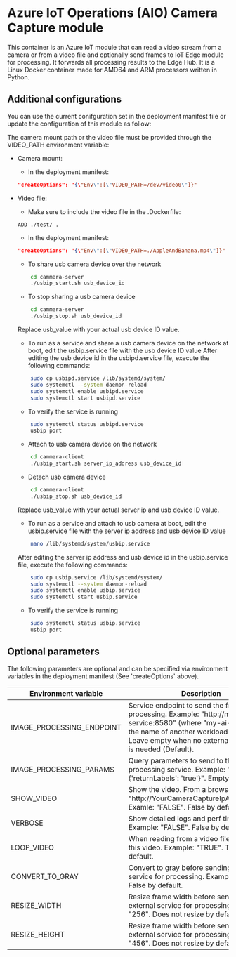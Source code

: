 # Azure IoT Operations (AIO) Camera Capture module

This container is an Azure IoT module that can read a video stream from a camera or from a video file and optionally send frames to IoT Edge module for processing. It forwards all processing results to the Edge Hub.
It is a Linux Docker container made for AMD64 and ARM  processors written in Python.

## Additional configurations
You can use the current conifguration set in the deployment manifest file or update the configuration of this module as follow:

The camera mount path or the video file must be provided through the VIDEO_PATH environment variable:
- Camera mount:
    - In the deployment manifest:
    ```json
    "createOptions": "{\"Env\":[\"VIDEO_PATH=/dev/video0\"]}"
    ```
- Video file:
    - Make sure to include the video file in the .Dockerfile:
    ```docker
    ADD ./test/ .
    ```
    - In the deployment manifest:
    ```json
    "createOptions": "{\"Env\":[\"VIDEO_PATH=./AppleAndBanana.mp4\"]}"
    ```
    - To share usb camera device over the network
    ```bash
        cd cammera-server
        ./usbip_start.sh usb_device_id
    ```    
    - To stop sharing a usb camera device
    ```bash
        cd cammera-server
        ./usbip_stop.sh usb_device_id
    ```
    Replace usb_value with your actual usb device ID value.

    - To run as a service and share a usb camera device on the network at boot, edit the usbip.service file with the usb device ID value
    After editing the usb device id in the usbipd.service file, execute the following commands:
    ```bash
        sudo cp usbipd.service /lib/systemd/system/
        sudo systemctl --system daemon-reload
        sudo systemctl enable usbipd.service
        sudo systemctl start usbipd.service
    ```
    - To verify the service is running
    ```bash
        sudo systemctl status usbipd.service   
        usbip port 
    ```

    - Attach to usb camera device on the network
    ```bash
        cd cammera-client
        ./usbip_start.sh server_ip_address usb_device_id
    ```    
    - Detach usb camera device
    ```bash
        cd cammera-client
        ./usbip_stop.sh usb_device_id
    ```
    Replace usb_value with your actual server ip and usb device ID value.
    
    - To run as a service and attach to usb camera at boot, edit the usbip.service file with the server ip address and usb device ID value
    ```bash
        nano /lib/systemd/system/usbip.service
    ```
    After editing the server ip address and usb device id in the usbip.service file, execute the following commands:
    ```bash
        sudo cp usbip.service /lib/systemd/system/
        sudo systemctl --system daemon-reload
        sudo systemctl enable usbip.service
        sudo systemctl start usbip.service
    ```
    - To verify the service is running
    ```bash
        sudo systemctl status usbip.service   
        usbip port 
    ```
    

## Optional parameters
The following parameters are optional and can be specified via environment variables in the deployment manifest (See 'createOptions' above).

|Environment variable  |Description  |
|---------|---------|
|IMAGE_PROCESSING_ENDPOINT     | Service endpoint to send the frames to for processing. Example: "http://my-ai-service:8580" (where "my-ai-service" is the name of another workload module). Leave empty when no external processing is needed (Default).  |
|IMAGE_PROCESSING_PARAMS     | Query parameters to send to the processing service. Example: "{'returnLabels': 'true'}". Empty by default. |
|SHOW_VIDEO     | Show the video. From a browser, go to "http://YourCameraCaptureIpAdress:5012". Examle: "FALSE". False by default. |
|VERBOSE     |  Show detailed logs and perf timers. Example: "FALSE". False by default.  |
|LOOP_VIDEO     | When reading from a video file, it will loop this video. Example: "TRUE". True by default. |
|CONVERT_TO_GRAY     | Convert to gray before sending to external service for processing. Example: "FALSE". False by default.  |
|RESIZE_WIDTH     | Resize frame width before sending to external service for processing. Example: "256". Does not resize by default (0). |
|RESIZE_HEIGHT     | Resize frame width before sending to external service for processing. Example: "456". Does not resize by default (0). |
